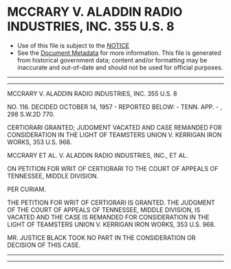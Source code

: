 ---
---

# MCCRARY V. ALADDIN RADIO INDUSTRIES, INC. 355 U.S. 8

* Use of this file is subject to the [NOTICE](https://github.com/publicdocs/notice/blob/master/NOTICE)
* See the [Document Metadata](../../../) for more information.
  This file is generated from historical government data; content and/or formatting may be inaccurate and out-of-date and should not be used for official purposes.

----------
----------

MCCRARY V. ALADDIN RADIO INDUSTRIES, INC. 355 U.S. 8

NO. 116.  DECIDED OCTOBER 14, 1957 - REPORTED BELOW: - TENN. APP. - , 298 S.W.2D 770.

CERTIORARI GRANTED; JUDGMENT VACATED AND CASE REMANDED FOR CONSIDERATION IN THE LIGHT OF TEAMSTERS UNION V. KERRIGAN IRON WORKS, 353 U.S. 968.

MCCRARY ET AL. V. ALADDIN RADIO INDUSTRIES, INC., ET AL.

ON PETITION FOR WRIT OF CERTIORARI TO THE COURT OF APPEALS OF TENNESSEE, MIDDLE DIVISION.

PER CURIAM.

THE PETITION FOR WRIT OF CERTIORARI IS GRANTED.  THE JUDGMENT OF THE COURT OF APPEALS OF TENNESSEE, MIDDLE DIVISION, IS VACATED AND THE CASE IS REMANDED FOR CONSIDERATION IN THE LIGHT OF TEAMSTERS UNION V. KERRIGAN IRON WORKS, 353 U.S. 968.

MR. JUSTICE BLACK TOOK NO PART IN THE CONSIDERATION OR DECISION OF THIS CASE.


----------
----------

